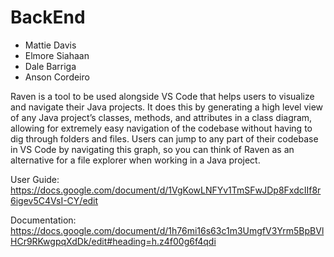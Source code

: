 # BackEnd
- Mattie Davis
- Elmore Siahaan
- Dale Barriga
- Anson Cordeiro

Raven is a tool to be used alongside VS Code that helps users to visualize and navigate their Java projects. It does this by generating a high level view of any Java project’s classes, methods, and attributes in a class diagram, allowing for extremely easy navigation of the codebase without having to dig through folders and files. Users can jump to any part of their codebase in VS Code by navigating this graph, so you can think of Raven as an alternative for a file explorer when working in a Java project.

User Guide:
https://docs.google.com/document/d/1VgKowLNFYv1TmSFwJDp8FxdcIIf8r6igev5C4VsI-CY/edit

Documentation:
https://docs.google.com/document/d/1h76mi16s63c1m3UmgfV3Yrm5BpBVlHCr9RKwgpqXdDk/edit#heading=h.z4f00g6f4qdi
